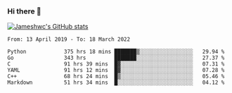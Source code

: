 ### Hi there 👋

[![Jameshwc's GitHub stats](https://github-readme-stats.vercel.app/api?username=jameshwc)](https://github.com/anuraghazra/github-readme-stats)

<!--START_SECTION:waka-->

```text
From: 13 April 2019 - To: 18 March 2022

Python            375 hrs 18 mins ███████▒░░░░░░░░░░░░░░░░░   29.94 %
Go                343 hrs         ███████░░░░░░░░░░░░░░░░░░   27.37 %
C                 91 hrs 39 mins  █▓░░░░░░░░░░░░░░░░░░░░░░░   07.31 %
YAML              91 hrs 12 mins  █▓░░░░░░░░░░░░░░░░░░░░░░░   07.28 %
C++               68 hrs 24 mins  █▒░░░░░░░░░░░░░░░░░░░░░░░   05.46 %
Markdown          51 hrs 34 mins  █░░░░░░░░░░░░░░░░░░░░░░░░   04.12 %
```

<!--END_SECTION:waka-->